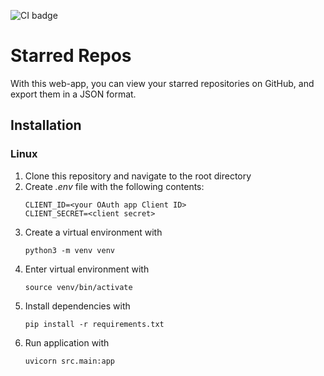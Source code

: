 ![CI badge](https://github.com/mizhonka/starred-repos/actions/workflows/main.yml/badge.svg)

# Starred Repos

With this web-app, you can view your starred repositories on GitHub, and export them in a JSON format.

## Installation

### Linux

1. Clone this repository and navigate to the root directory
2. Create _.env_ file with the following contents:
   ```
   CLIENT_ID=<your OAuth app Client ID>
   CLIENT_SECRET=<client secret>
   ```
3. Create a virtual environment with
   ```
   python3 -m venv venv
   ```
4. Enter virtual environment with
   ```
   source venv/bin/activate
   ```
6. Install dependencies with
   ```
   pip install -r requirements.txt 
   ```
7. Run application with
   ```
   uvicorn src.main:app
   ```
